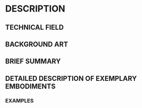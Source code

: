 # DESCRIPTION

## TECHNICAL FIELD

## BACKGROUND ART

## BRIEF SUMMARY

## DETAILED DESCRIPTION OF EXEMPLARY EMBODIMENTS

### EXAMPLES

